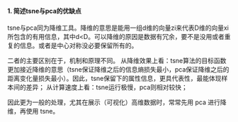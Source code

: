 #### 1. 简述tsne与pca的优缺点

tsne与pca同为降维工具。降维的意思是能用一组d维的向量zi来代表D维的向量xi所包含的有用信息，其中d<D。可以降维的原因是数据有冗余，要不是没用或者重复的信息。或者是中心对称没必要保留所有的。

二者的主要区别在于，机制和原理不同。
从降维效果上看：tsne算法的目标函数更加接近降维的意思（tsne保证降维之后的信息熵损失最小，pca保证降维之后的距离变化量损失最小）。因此，tsne保留下的属性信息，更具代表性，最能体现样本间的差异；
从计算速度上看：tsne运行极慢，pca则相对较快；

因此更为一般的处理，尤其在展示（可视化）高维数据时，常常先用 pca 进行降维，再使用 tsne。
